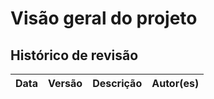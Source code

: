 # Visão geral do projeto

## Histórico de revisão 

| Data       | Versão | Descrição            | Autor(es)                                                    |
| ---------- | ------ | -------------------- | ------------------------------------------------------------ |